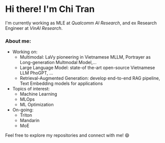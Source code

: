 # Hi there! I'm Chi Tran
I'm currently working  as MLE at *Qualcomm AI Research*, and ex Research Engineer at *VinAI Research*.

### About me:
- Working on:
  - Multimodal: LaVy pioneering in Vietnamese MLLM, Portrayer as Long-generation Multmodal Model,... 
  - Large Language Model: state-of the-art open-source Vietnamese LLM PhoGPT, ...
  - Retrieval-Augmented Generation: develop end-to-end RAG pipeline, Text Embedding models for applications  
- Topics of interest:
  - Machine Learning
  - MLOps 
  - ML Optimization
- On-going:
  - Triton
  - Mandarin
  - MoE

Feel free to explore my repositories and connect with me! 😄
